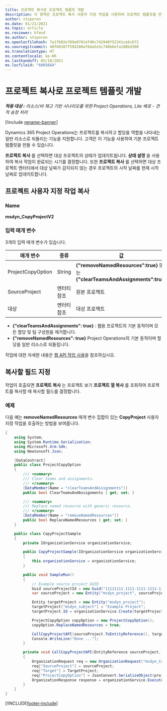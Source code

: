 ```yaml
---
title: 프로젝트 복사로 프로젝트 템플릿 개발
description: 이 항목은 프로젝트 복사 사용자 지정 작업을 사용하여 프로젝트 템플릿을 만드는 방법에 대한 정보를 제공합니다.
author: stsporen
ms.date: 01/21/2021
ms.topic: article
ms.reviewer: kfend
ms.author: stsporen
ms.openlocfilehash: 7a1f602e789e07014fd6c742940f52341ce6c672
ms.sourcegitcommit: 40f68387f594180af64a5e5c748b6efa188bd300
ms.translationtype: HT
ms.contentlocale: ko-KR
ms.lasthandoff: 05/10/2021
ms.locfileid: "6005664"
---
```

# <a name="develop-project-templates-with-copy-project"></a>프로젝트 복사로 프로젝트 템플릿 개발

_**적용 대상 :** 리소스/비 재고 기반 시나리오를 위한 Project Operations, Lite 배포 - 견적 송장 처리_

[!include [rename-banner](~/includes/cc-data-platform-banner.md)]

Dynamics 365 Project Operations는 프로젝트를 복사하고 할당을 역할을 나타내는 일반 리소스로 되돌리는 기능을 지원합니다. 고객은 이 기능을 사용하여 기본 프로젝트 템플릿을 만들 수 있습니다.

**프로젝트 복사** 를 선택하면 대상 프로젝트의 상태가 업데이트됩니다. **상태 설명** 을 사용하여 복사 작업이 완료되는 시기를 결정합니다. 또한 **프로젝트 복사** 를 선택하면 대상 프로젝트 엔터티에서 대상 날짜가 감지되지 않는 경우 프로젝트의 시작 날짜를 현재 시작 날짜로 업데이트합니다.

## <a name="copy-project-custom-action"></a>프로젝트 사용자 지정 작업 복사 

### <a name="name"></a>Name 

**msdyn_CopyProjectV2**

### <a name="input-parameters"></a>입력 매개 변수
3개의 입력 매개 변수가 있습니다.

| 매개 변수          | 종류   | 값                                                   | 
|--------------------|--------|----------------------------------------------------------|
| ProjectCopyOption  | String | **{"removeNamedResources":true}** 또는 **{"clearTeamsAndAssignments":true}** |
| SourceProject      | 엔터티 참조 | 원본 프로젝트 |
| 대상             | 엔터티 참조 | 대상 프로젝트 |


- **{"clearTeamsAndAssignments": true}** : 웹용 프로젝트의 기본 동작이며 모든 할당 및 팀 구성원을 제거합니다.
- **{"removeNamedResources": true}** Project Operations의 기본 동작이며 할당을 일반 리소스로 되돌립니다.

작업에 대한 자세한 내용은 [웹 API 작업 사용](/powerapps/developer/common-data-service/webapi/use-web-api-actions)을 참조하십시오.

## <a name="specify-fields-to-copy"></a>복사할 필드 지정 
작업이 호출되면 **프로젝트 복사** 는 프로젝트 보기 **프로젝트 열 복사** 를 조회하여 프로젝트를 복사할 때 복사할 필드를 결정합니다.


### <a name="example"></a>예제
다음 예는 **removeNamedResources** 매개 변수 집합이 있는 **CopyProject** 사용자 지정 작업을 호출하는 방법을 보여줍니다.
```C#
{
    using System;
    using System.Runtime.Serialization;
    using Microsoft.Xrm.Sdk;
    using Newtonsoft.Json;

    [DataContract]
    public class ProjectCopyOption
    {
        /// <summary>
        /// Clear teams and assignments.
        /// </summary>
        [DataMember(Name = "clearTeamsAndAssignments")]
        public bool ClearTeamsAndAssignments { get; set; }

        /// <summary>
        /// Replace named resource with generic resource.
        /// </summary>
        [DataMember(Name = "removeNamedResources")]
        public bool ReplaceNamedResources { get; set; }
    }

    public class CopyProjectSample
    {
        private IOrganizationService organizationService;

        public CopyProjectSample(IOrganizationService organizationService)
        {
            this.organizationService = organizationService;
        }

        public void SampleRun()
        {
            // Example source project GUID
            Guid sourceProjectId = new Guid("11111111-1111-1111-1111-111111111111");
            var sourceProject = new Entity("msdyn_project", sourceProjectId);

            Entity targetProject = new Entity("msdyn_project");
            targetProject["msdyn_subject"] = "Example Project";
            targetProject.Id = organizationService.Create(targetProject);

            ProjectCopyOption copyOption = new ProjectCopyOption();
            copyOption.ReplaceNamedResources = true;

            CallCopyProjectAPI(sourceProject.ToEntityReference(), targetProject.ToEntityReference(), copyOption);
            Console.WriteLine("Done ...");
        }

        private void CallCopyProjectAPI(EntityReference sourceProject, EntityReference TargetProject, ProjectCopyOption projectCopyOption)
        {
            OrganizationRequest req = new OrganizationRequest("msdyn_CopyProjectV2");
            req["SourceProject"] = sourceProject;
            req["Target"] = TargetProject;
            req["ProjectCopyOption"] = JsonConvert.SerializeObject(projectCopyOption);
            OrganizationResponse response = organizationService.Execute(req);
        }
    }
}
```


[!INCLUDE[footer-include](../includes/footer-banner.md)]